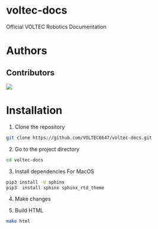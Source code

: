 # voltec-docs

Official VOLTEC Robotics Documentation

# Authors

## Contributors

<a href="https://github.com/andromedahelix/voltec-docs/graphs/contributors">
  <img src="https://contrib.rocks/image?repo=andromedahelix/voltec-docs" />
</a>

# Installation
1. Clone the repository
```bash
git clone https://github.com/VOLTEC6647/voltec-docs.git
```

2. Go to the project directory
```bash
cd voltec-docs
```

3. Install dependencies
For MacOS
```bash
pip3 install -U sphinx 
pip3  install sphinx sphinx_rtd_theme
```

4. Make changes

5. Build HTML
```bash
make html
```
